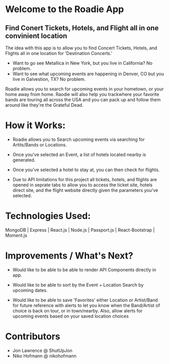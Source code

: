 # Welcome to the Roadie App
## Find Conert Tickets, Hotels, and Flight all in one convinient location
The idea with this app is to allow you to find Concert Tickets, Hotels, and Flights all in one location for 'Destination Concerts.'

- Want to go see Metallica in New York, but you live in California? No problem.
- Want to see what upcoming events are happening in Denver, CO but you live in Galvestion, TX? No problem.

Roadie allows you to search for upcoming events in your hometown, or your home away from home. 
Raodie will also help you trackwhere your favorite bands are touring all across the USA and you can pack up and follow them around like they're the Grateful Dead.

# How it Works:
- Roadie allows you to Search upcoming events via searching for Artits/Bands or Locations.
- Once you've selected an Event, a list of hotels located nearby is generated.
- Once you've selected a hotel to stay at, you can then check for flights.

- Due to API limitations for this project all tickets, hotels, and flights are opened in seprate tabs to allow you to access the ticket site, hotels direct site, and the flight website directly given the parameters you've selected.

# Technologies Used:
MongoDB | Express | React.js | Node.js | Passport.js | React-Bootstrap | Moment.js


# Improvements / What's Next?

- Would like to be able to be able to render API Components directly in app.
- Would like to be able to sort by the Event + Location Search by upcoming dates.

- Would like to be able to save 'Favorites' either Location or Artist/Band for future reference with alerts to let you know when the Band/Artist of choice is back on tour, or in town/nearby. Also, allow alerts for upcoming events based on your saved location choices

# Contributors

- Jon Lawrence @ ShutUpJon
- Niko Hofmann @ nikohofmann

